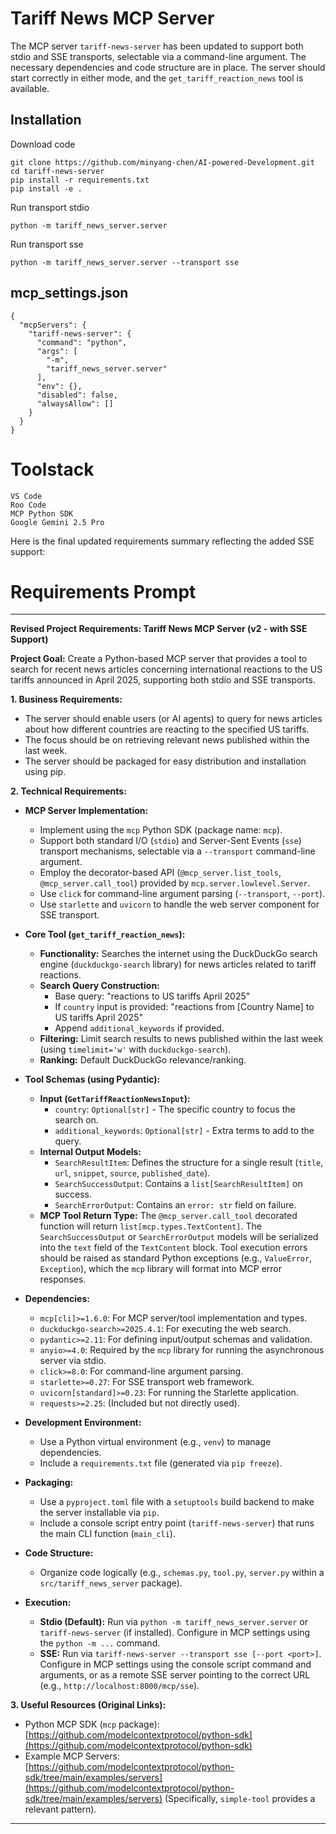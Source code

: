 
# Tariff News MCP Server
The MCP server `tariff-news-server` has been updated to support both stdio and SSE transports, selectable via a command-line argument. The necessary dependencies and code structure are in place. The server should start correctly in either mode, and the `get_tariff_reaction_news` tool is available.

## Installation 

Download code
```
git clone https://github.com/minyang-chen/AI-powered-Development.git
cd tariff-news-server
pip install -r requirements.txt
pip install -e .
```
Run transport stdio 
```
python -m tariff_news_server.server
```
Run  transport  sse
```
python -m tariff_news_server.server --transport sse
```

## mcp_settings.json
```
{
  "mcpServers": {
    "tariff-news-server": {
      "command": "python",
      "args": [
        "-m",
        "tariff_news_server.server"
      ],
      "env": {},
      "disabled": false,
      "alwaysAllow": []
    }
  }
}
```

# Toolstack
```
VS Code
Roo Code
MCP Python SDK
Google Gemini 2.5 Pro
```

Here is the final updated requirements summary reflecting the added SSE support:

# Requirements Prompt

---

**Revised Project Requirements: Tariff News MCP Server (v2 - with SSE Support)**

**Project Goal:**
Create a Python-based MCP server that provides a tool to search for recent news articles concerning international reactions to the US tariffs announced in April 2025, supporting both stdio and SSE transports.

**1. Business Requirements:**

*   The server should enable users (or AI agents) to query for news articles about how different countries are reacting to the specified US tariffs.
*   The focus should be on retrieving relevant news published within the last week.
*   The server should be packaged for easy distribution and installation using pip.

**2. Technical Requirements:**

*   **MCP Server Implementation:**
    *   Implement using the `mcp` Python SDK (package name: `mcp`).
    *   Support both standard I/O (`stdio`) and Server-Sent Events (`sse`) transport mechanisms, selectable via a `--transport` command-line argument.
    *   Employ the decorator-based API (`@mcp_server.list_tools`, `@mcp_server.call_tool`) provided by `mcp.server.lowlevel.Server`.
    *   Use `click` for command-line argument parsing (`--transport`, `--port`).
    *   Use `starlette` and `uvicorn` to handle the web server component for SSE transport.

*   **Core Tool (`get_tariff_reaction_news`):**
    *   **Functionality:** Searches the internet using the DuckDuckGo search engine (`duckduckgo-search` library) for news articles related to tariff reactions.
    *   **Search Query Construction:**
        *   Base query: "reactions to US tariffs April 2025"
        *   If `country` input is provided: "reactions from [Country Name] to US tariffs April 2025"
        *   Append `additional_keywords` if provided.
    *   **Filtering:** Limit search results to news published within the last week (using `timelimit='w'` with `duckduckgo-search`).
    *   **Ranking:** Default DuckDuckGo relevance/ranking.

*   **Tool Schemas (using Pydantic):**
    *   **Input (`GetTariffReactionNewsInput`):**
        *   `country`: `Optional[str]` - The specific country to focus the search on.
        *   `additional_keywords`: `Optional[str]` - Extra terms to add to the query.
    *   **Internal Output Models:**
        *   `SearchResultItem`: Defines the structure for a single result (`title`, `url`, `snippet`, `source`, `published_date`).
        *   `SearchSuccessOutput`: Contains a `list[SearchResultItem]` on success.
        *   `SearchErrorOutput`: Contains an `error: str` field on failure.
    *   **MCP Tool Return Type:** The `@mcp_server.call_tool` decorated function will return `list[mcp.types.TextContent]`. The `SearchSuccessOutput` or `SearchErrorOutput` models will be serialized into the `text` field of the `TextContent` block. Tool execution errors should be raised as standard Python exceptions (e.g., `ValueError`, `Exception`), which the `mcp` library will format into MCP error responses.

*   **Dependencies:**
    *   `mcp[cli]>=1.6.0`: For MCP server/tool implementation and types.
    *   `duckduckgo-search>=2025.4.1`: For executing the web search.
    *   `pydantic>=2.11`: For defining input/output schemas and validation.
    *   `anyio>=4.0`: Required by the `mcp` library for running the asynchronous server via stdio.
    *   `click>=8.0`: For command-line argument parsing.
    *   `starlette>=0.27`: For SSE transport web framework.
    *   `uvicorn[standard]>=0.23`: For running the Starlette application.
    *   `requests>=2.25`: (Included but not directly used).

*   **Development Environment:**
    *   Use a Python virtual environment (e.g., `venv`) to manage dependencies.
    *   Include a `requirements.txt` file (generated via `pip freeze`).

*   **Packaging:**
    *   Use a `pyproject.toml` file with a `setuptools` build backend to make the server installable via `pip`.
    *   Include a console script entry point (`tariff-news-server`) that runs the main CLI function (`main_cli`).

*   **Code Structure:**
    *   Organize code logically (e.g., `schemas.py`, `tool.py`, `server.py` within a `src/tariff_news_server` package).

*   **Execution:**
    *   **Stdio (Default):** Run via `python -m tariff_news_server.server` or `tariff-news-server` (if installed). Configure in MCP settings using the `python -m ...` command.
    *   **SSE:** Run via `tariff-news-server --transport sse [--port <port>]`. Configure in MCP settings using the console script command and arguments, or as a remote SSE server pointing to the correct URL (e.g., `http://localhost:8000/mcp/sse`).

**3. Useful Resources (Original Links):**

*   Python MCP SDK (`mcp` package): [https://github.com/modelcontextprotocol/python-sdk](https://github.com/modelcontextprotocol/python-sdk)
*   Example MCP Servers: [https://github.com/modelcontextprotocol/python-sdk/tree/main/examples/servers](https://github.com/modelcontextprotocol/python-sdk/tree/main/examples/servers) (Specifically, `simple-tool` provides a relevant pattern).

---
